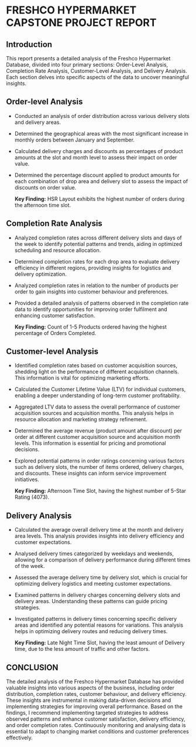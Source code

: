 # FRESHCO HYPERMARKET CAPSTONE PROJECT REPORT

## Introduction

This report presents a detailed analysis of the Freshco Hypermarket Database, divided into four primary sections: Order-Level Analysis, Completion Rate Analysis, Customer-Level Analysis, and Delivery Analysis. Each section delves into specific aspects of the data to uncover meaningful insights.

## Order-level Analysis

* Conducted an analysis of order distribution across various delivery slots and delivery areas.
* Determined the geographical areas with the most significant increase in monthly orders between January and September.
* Calculated delivery charges and discounts as percentages of product amounts at the slot and month level to assess their impact on order value.
* Determined the percentage discount applied to product amounts for each combination of drop area and delivery slot to assess the impact of discounts on order value.

    **Key Finding:** HSR Layout exhibits the highest number of orders during the afternoon time slot.

## Completion Rate Analysis

* Analyzed completion rates across different delivery slots and days of the week to identify potential patterns and trends, aiding in optimized scheduling and resource allocation.
* Determined completion rates for each drop area to evaluate delivery efficiency in different regions, providing insights for logistics and delivery optimization.
* Analyzed completion rates in relation to the number of products per order to gain insights into customer behaviour and preferences.
* Provided a detailed analysis of patterns observed in the completion rate data to identify opportunities for improving order fulfilment and enhancing customer satisfaction.

    **Key Finding:** Count of 1-5 Products ordered having the highest percentage of Orders Completed.

## Customer-level Analysis

* Identified completion rates based on customer acquisition sources, shedding light on the performance of different acquisition channels. This information is vital for optimizing marketing efforts.
* Calculated the Customer Lifetime Value (LTV) for individual customers, enabling a deeper understanding of long-term customer profitability.
* Aggregated LTV data to assess the overall performance of customer acquisition sources and acquisition months. This analysis helps in resource allocation and marketing strategy refinement.
* Determined the average revenue (product amount after discount) per order at different customer acquisition source and acquisition month levels. This information is essential for pricing and promotional decisions.
* Explored potential patterns in order ratings concerning various factors such as delivery slots, the number of items ordered, delivery charges, and discounts. These insights can inform service improvement initiatives.

    **Key Finding:** Afternoon Time Slot, having the highest number of 5-Star Rating (4073).

## Delivery Analysis

* Calculated the average overall delivery time at the month and delivery area levels. This analysis provides insights into delivery efficiency and customer expectations.
* Analysed delivery times categorized by weekdays and weekends, allowing for a comparison of delivery performance during different times of the week.
* Assessed the average delivery time by delivery slot, which is crucial for optimizing delivery logistics and meeting customer expectations.
* Examined patterns in delivery charges concerning delivery slots and delivery areas. Understanding these patterns can guide pricing strategies.
* Investigated patterns in delivery times concerning specific delivery areas and identified any potential reasons for variations. This analysis helps in optimizing delivery routes and reducing delivery times.

    **Key Finding:** Late Night Time Slot, having the least amount of Delivery time, due to the less amount of traffic and other factors.

## CONCLUSION

The detailed analysis of the Freshco Hypermarket Database has provided valuable insights into various aspects of the business, including order distribution, completion rates, customer behaviour, and delivery efficiency. These insights are instrumental in making data-driven decisions and implementing strategies for improving overall performance. Based on the findings, I recommend implementing targeted strategies to address observed patterns and enhance customer satisfaction, delivery efficiency, and order completion rates. Continuously monitoring and analysing data is essential to adapt to changing market conditions and customer preferences effectively.
